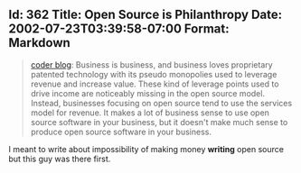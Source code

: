 Id: 362
Title: Open Source is Philanthropy
Date: 2002-07-23T03:39:58-07:00
Format: Markdown
--------------
> [coder
> blog](http://cubicmetercrystal.com/log/log-0004.html#16-april-2002):
> Business is business, and business loves proprietary patented
> technology with its pseudo monopolies used to leverage revenue and
> increase value. These kind of leverage points used to drive income are
> noticeably missing in the open source model. Instead, businesses
> focusing on open source tend to use the services model for revenue. It
> makes a lot of business sense to use open source software in your
> business, but it doesn't make much sense to produce open source
> software in your business.

I meant to write about impossibility of making money **writing** open
source but this guy was there first.
